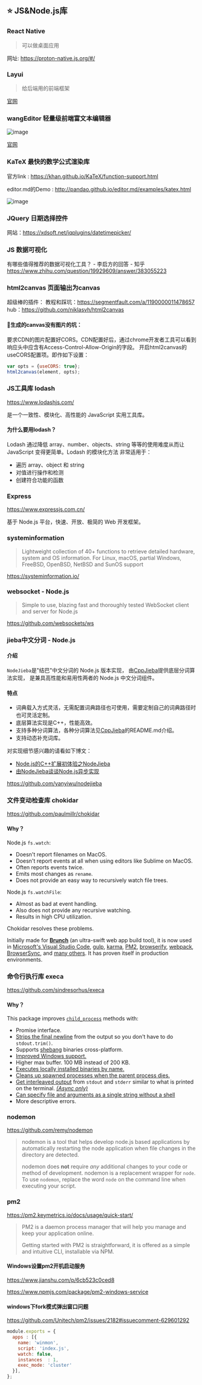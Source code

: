 ## :star: JS&Node.js库

### React Native 


> 可以做桌面应用

网址: https://proton-native.js.org/#/


### Layui


> 给后端用的前端框架

[官网](http://www.layui.com)


### wangEditor 轻量级前端富文本编辑器


![image](https://user-images.githubusercontent.com/23525754/39693997-65bd7248-5218-11e8-849b-15417cd9dda2.png)

[官网](http://www.wangeditor.com/)


### KaTeX 最快的数学公式渲染库


官方link : https://khan.github.io/KaTeX/function-support.html

editor.md的Demo : http://pandao.github.io/editor.md/examples/katex.html

![image](https://user-images.githubusercontent.com/23525754/39822606-93ef96f2-53dd-11e8-9381-d3d607eaf2eb.png)


### JQuery 日期选择控件


网站：https://xdsoft.net/jqplugins/datetimepicker/


### JS 数据可视化

有哪些值得推荐的数据可视化工具？ - 李启方的回答 - 知乎
https://www.zhihu.com/question/19929609/answer/383055223

### html2canvas 页面输出为canvas

超级棒的插件：
教程和踩坑：https://segmentfault.com/a/1190000011478657
hub：https://github.com/niklasvh/html2canvas

#### :small_blue_diamond:生成的canvas没有图片的坑：

要求CDN的图片配置好CORS。CDN配置好后，通过chrome开发者工具可以看到响应头中应含有Access-Control-Allow-Origin的字段。
开启html2canvas的useCORS配置项。即作如下设置： 

``` javascript
var opts = {useCORS: true};
html2canvas(element, opts);
```


### JS工具库 lodash

https://www.lodashjs.com/

是一个一致性、模块化、高性能的 JavaScript 实用工具库。

#### 为什么要用lodash？

Lodash 通过降低 array、number、objects、string 等等的使用难度从而让 JavaScript 变得更简单。Lodash 的模块化方法 非常适用于：

- 遍历 array、object 和 string
- 对值进行操作和检测
- 创建符合功能的函数

### Express

https://www.expressjs.com.cn/

基于 Node.js 平台，快速、开放、极简的 Web 开发框架。

### systeminformation

> Lightweight collection of 40+ functions to retrieve detailed hardware, system and OS information. For Linux, macOS, partial Windows, FreeBSD, OpenBSD, NetBSD and SunOS support

https://systeminformation.io/

### websocket - Node.js

> Simple to use, blazing fast and thoroughly tested WebSocket client and server for Node.js

https://github.com/websockets/ws

### jieba中文分词 - Node.js

#### 介绍

`NodeJieba`是"结巴"中文分词的 Node.js 版本实现， 由[CppJieba](https://github.com/yanyiwu/cppjieba.git)提供底层分词算法实现， 是兼具高性能和易用性两者的 Node.js 中文分词组件。

#### 特点

- 词典载入方式灵活，无需配置词典路径也可使用，需要定制自己的词典路径时也可灵活定制。
- 底层算法实现是C++，性能高效。
- 支持多种分词算法，各种分词算法见[CppJieba](https://github.com/yanyiwu/cppjieba.git)的README.md介绍。
- 支持动态补充词库。

对实现细节感兴趣的请看如下博文：

- [Node.js的C++扩展初体验之NodeJieba](http://yanyiwu.com/work/2014/02/22/nodejs-cpp-addon-nodejieba.html)
- [由NodeJieba谈谈Node.js异步实现](http://yanyiwu.com/work/2015/03/21/nodejs-asynchronous-insight.html)

https://github.com/yanyiwu/nodejieba

### 文件变动检查库 chokidar

https://github.com/paulmillr/chokidar

#### Why？

Node.js `fs.watch`:

- Doesn't report filenames on MacOS.
- Doesn't report events at all when using editors like Sublime on MacOS.
- Often reports events twice.
- Emits most changes as `rename`.
- Does not provide an easy way to recursively watch file trees.

Node.js `fs.watchFile`:

- Almost as bad at event handling.
- Also does not provide any recursive watching.
- Results in high CPU utilization.

Chokidar resolves these problems.

Initially made for **[Brunch](https://brunch.io/)** (an ultra-swift web app build tool), it is now used in [Microsoft's Visual Studio Code](https://github.com/microsoft/vscode), [gulp](https://github.com/gulpjs/gulp/), [karma](https://karma-runner.github.io/), [PM2](https://github.com/Unitech/PM2), [browserify](http://browserify.org/), [webpack](https://webpack.github.io/), [BrowserSync](https://www.browsersync.io/), and [many others](https://www.npmjs.com/browse/depended/chokidar). It has proven itself in production environments.

### 命令行执行库 execa

https://github.com/sindresorhus/execa

#### Why？

This package improves [`child_process`](https://nodejs.org/api/child_process.html) methods with:

- Promise interface.
- [Strips the final newline](https://github.com/sindresorhus/execa#stripfinalnewline) from the output so you don't have to do `stdout.trim()`.
- Supports [shebang](https://en.wikipedia.org/wiki/Shebang_(Unix)) binaries cross-platform.
- [Improved Windows support.](https://github.com/IndigoUnited/node-cross-spawn#why)
- Higher max buffer. 100 MB instead of 200 KB.
- [Executes locally installed binaries by name.](https://github.com/sindresorhus/execa#preferlocal)
- [Cleans up spawned processes when the parent process dies.](https://github.com/sindresorhus/execa#cleanup)
- [Get interleaved output](https://github.com/sindresorhus/execa#all) from `stdout` and `stderr` similar to what is printed on the terminal. [*(Async only)*](https://github.com/sindresorhus/execa#execasyncfile-arguments-options)
- [Can specify file and arguments as a single string without a shell](https://github.com/sindresorhus/execa#execacommandcommand-options)
- More descriptive errors.

### nodemon

https://github.com/remy/nodemon

> nodemon is a tool that helps develop node.js based applications by automatically restarting the node application when file changes in the directory are detected.
>
> nodemon does **not** require *any* additional changes to your code or method of development. nodemon is a replacement wrapper for `node`. To use `nodemon`, replace the word `node` on the command line when executing your script.



### pm2

https://pm2.keymetrics.io/docs/usage/quick-start/

> PM2 is a daemon process manager that will help you manage and keep your application online. 
>
> Getting started with PM2 is straightforward, it is offered as a simple and intuitive CLI, installable via NPM.

#### Windows设置pm2开机启动服务

https://www.jianshu.com/p/6cb523c0ced8

https://www.npmjs.com/package/pm2-windows-service

#### windows下fork模式弹出窗口问题

https://github.com/Unitech/pm2/issues/2182#issuecomment-629601292

```javascript
module.exports = {
  apps : [{
    name: 'winmon',
    script: 'index.js',
    watch: false,
    instances  : 1,
    exec_mode: 'cluster'
  }],
};
```